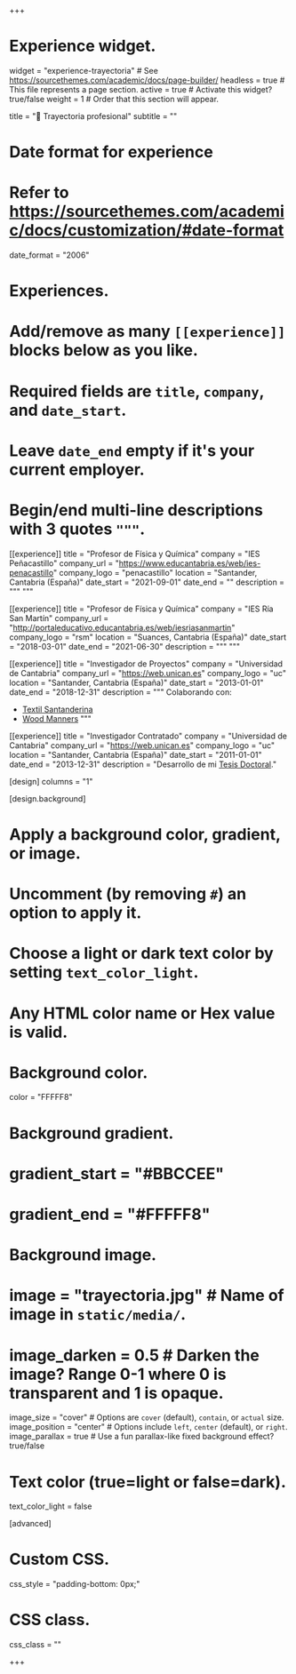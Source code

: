 +++
# Experience widget.
widget = "experience-trayectoria"  # See https://sourcethemes.com/academic/docs/page-builder/
headless = true  # This file represents a page section.
active = true  # Activate this widget? true/false
weight = 1  # Order that this section will appear.

title = "👣 Trayectoria profesional"
subtitle = ""

# Date format for experience
#   Refer to https://sourcethemes.com/academic/docs/customization/#date-format
date_format = "2006"

# Experiences.
#   Add/remove as many `[[experience]]` blocks below as you like.
#   Required fields are `title`, `company`, and `date_start`.
#   Leave `date_end` empty if it's your current employer.
#   Begin/end multi-line descriptions with 3 quotes `"""`.
[[experience]]
  title = "Profesor de Física y Química"
  company = "IES Peñacastillo"
  company_url = "https://www.educantabria.es/web/ies-penacastillo"
  company_logo = "penacastillo"
  location = "Santander, Cantabria (España)"
  date_start = "2021-09-01"
  date_end = ""
  description = """
  """

[[experience]]
  title = "Profesor de Física y Química"
  company = "IES Ría San Martín"
  company_url = "http://portaleducativo.educantabria.es/web/iesriasanmartin"
  company_logo = "rsm"
  location = "Suances, Cantabria (España)"
  date_start = "2018-03-01"
  date_end = "2021-06-30"
  description = """
  """

[[experience]]
  title = "Investigador de Proyectos"
  company = "Universidad de Cantabria"
  company_url = "https://web.unican.es"
  company_logo = "uc"
  location = "Santander, Cantabria (España)"
  date_start = "2013-01-01"
  date_end = "2018-12-31"
  description = """
  Colaborando con:
  
  * [Textil Santanderina](https://textilsantanderina.com)
  * [Wood Manners](https://gratoparquet.com/?locale=es)
  """
  
[[experience]]
  title = "Investigador Contratado"
  company = "Universidad de Cantabria"
  company_url = "https://web.unican.es"
  company_logo = "uc"
  location = "Santander, Cantabria (España)"
  date_start = "2011-01-01"
  date_end = "2013-12-31"
  description = "Desarrollo de mi [Tesis Doctoral](http://hdl.handle.net/10902/2782)."
  
[design]
  columns = "1"  
  
[design.background]
  # Apply a background color, gradient, or image.
  #   Uncomment (by removing `#`) an option to apply it.
  #   Choose a light or dark text color by setting `text_color_light`.
  #   Any HTML color name or Hex value is valid.

  # Background color.
  color = "FFFFF8"
  
  # Background gradient.
  # gradient_start = "#BBCCEE"
  # gradient_end = "#FFFFF8"
  
  # Background image.
  # image = "trayectoria.jpg"  # Name of image in `static/media/`.
  # image_darken = 0.5  # Darken the image? Range 0-1 where 0 is transparent and 1 is opaque.
  image_size = "cover"  #  Options are `cover` (default), `contain`, or `actual` size.
  image_position = "center"  # Options include `left`, `center` (default), or `right`.
  image_parallax = true  # Use a fun parallax-like fixed background effect? true/false
  
  # Text color (true=light or false=dark).
  text_color_light = false  

[advanced]
 # Custom CSS. 
 css_style = "padding-bottom: 0px;"
 
 # CSS class.
 css_class = ""  

+++
